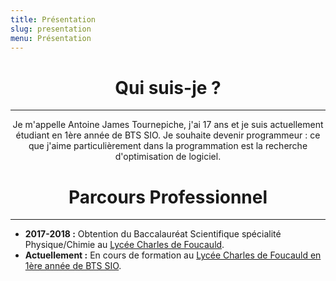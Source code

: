 ```yaml
---
title: Présentation
slug: presentation
menu: Présentation
---
```


# <center>Qui suis-je ?</center>
___
<center>Je m'appelle Antoine James Tournepiche, j'ai 17 ans et je suis actuellement étudiant en 1ère année de BTS SIO.
Je souhaite devenir programmeur : ce que j'aime particulièrement dans la programmation est la recherche d'optimisation de logiciel.</center>

# <center>Parcours Professionnel</center>
___
* **2017-2018 :** Obtention du Baccalauréat Scientifique spécialité Physique/Chimie au [Lycée Charles de Foucauld](http://www.lamadone.fr/lycee-charles-de-foucauld/).
* **Actuellement :** En cours de formation au [Lycée Charles de Foucauld en 1ère année de BTS SIO](https://www.lyceecharlesdefoucauldsup.fr/).
